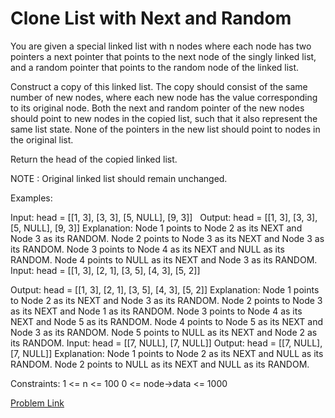 # Clone List with Next and Random

You are given a special linked list with n nodes where each node has two pointers a next pointer that points to the next node of the singly linked list, and a random pointer that points to the random node of the linked list.


Construct a copy of this linked list. The copy should consist of the same number of new nodes, where each new node has the value corresponding to its original node. Both the next and random pointer of the new nodes should point to new nodes in the copied list, such that it also represent the same list state. None of the pointers in the new list should point to nodes in the original list.

Return the head of the copied linked list.

NOTE : Original linked list should remain unchanged.

Examples:

Input: head = [[1, 3], [3, 3], [5, NULL], [9, 3]] 
      
Output: head = [[1, 3], [3, 3], [5, NULL], [9, 3]] 
Explanation: 
Node 1 points to Node 2 as its NEXT and Node 3 as its RANDOM.
Node 2 points to Node 3 as its NEXT and Node 3 as its RANDOM.
Node 3 points to Node 4 as its NEXT and NULL as its RANDOM.
Node 4 points to NULL as its NEXT and Node 3 as its RANDOM.
Input: head = [[1, 3], [2, 1], [3, 5], [4, 3], [5, 2]]
  
 
Output: head = [[1, 3], [2, 1], [3, 5], [4, 3], [5, 2]]
Explanation: 
Node 1 points to Node 2 as its NEXT and Node 3 as its RANDOM.
Node 2 points to Node 3 as its NEXT and Node 1 as its RANDOM.
Node 3 points to Node 4 as its NEXT and Node 5 as its RANDOM.
Node 4 points to Node 5 as its NEXT and Node 3 as its RANDOM.
Node 5 points to NULL as its NEXT and Node 2 as its RANDOM.
Input: head = [[7, NULL], [7, NULL]]
Output: head = [[7, NULL], [7, NULL]]
Explanation: 
Node 1 points to Node 2 as its NEXT and NULL as its RANDOM.
Node 2 points to NULL as its NEXT and NULL as its RANDOM.

Constraints:
1 <= n <= 100
0 <= node->data <= 1000

[Problem Link](https://www.geeksforgeeks.org/problems/clone-a-linked-list-with-next-and-random-pointer/1)